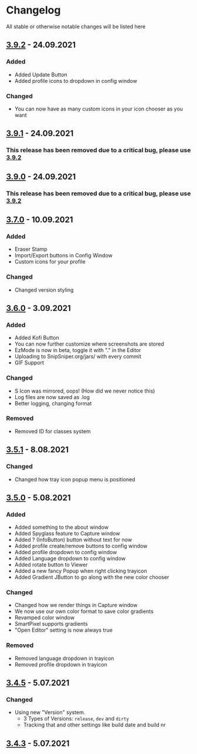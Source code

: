 # Changelog
All stable or otherwise notable changes will be listed here

## [3.9.2](https://github.com/CaptureCoop/SnipSniper/releases/tag/3.9.2) - 24.09.2021
### Added
- Added Update Button
- Added profile icons to dropdown in config window

### Changed
- You can now have as many custom icons in your icon chooser as you want


## [3.9.1](https://github.com/CaptureCoop/SnipSniper/releases/tag/3.9.1) - 24.09.2021
### This release has been removed due to a critical bug, please use [3.9.2](https://github.com/CaptureCoop/SnipSniper/releases/tag/3.9.2)

## [3.9.0](https://github.com/CaptureCoop/SnipSniper/releases/tag/3.9.0) - 24.09.2021
### This release has been removed due to a critical bug, please use [3.9.2](https://github.com/CaptureCoop/SnipSniper/releases/tag/3.9.2)

## [3.7.0](https://github.com/CaptureCoop/SnipSniper/releases/tag/3.7.0) - 10.09.2021
### Added
- Eraser Stamp
- Import/Export buttons in Config Window
- Custom icons for your profile

### Changed
- Changed version styling

## [3.6.0](https://github.com/CaptureCoop/SnipSniper/releases/tag/3.6.0.20210903.1) - 3.09.2021
### Added
- Added Kofi Button
- You can now further customize where screenshots are stored
- EzMode is now in beta, toggle it with "." in the Editor
- Uploading to SnipSniper.org/jars/ with every commit
- GIF Support
 
### Changed
- S Icon was mirrored, oops! (How did we never notice this)
- Log files are now saved as .log
- Better logging, changing format

### Removed
- Removed ID for classes system

## [3.5.1](https://github.com/CaptureCoop/SnipSniper/releases/tag/3.5.1.20210808.1) - 8.08.2021
### Changed
- Changed how tray icon popup menu is positioned

## [3.5.0](https://github.com/CaptureCoop/SnipSniper/releases/tag/3.5.0.20210805.1) - 5.08.2021
### Added
- Added something to the about window
- Added Spyglass feature to Capture window
- Added ? (InfoButton) button without text for now
- Added profile create/remove buttons to config window
- Added profile dropdown to config window
- Added Language dropdown to config window
- Added rotate button to Viewer
- Added a new fancy Popup when right clicking trayicon
- Added Gradient JButton to go along with the new color chooser


### Changed
- Changed how we render things in Capture window
- We now use our own color format to save color gradients
- Revamped color window
- SmartPixel supports gradients
- "Open Editor" setting is now always true

### Removed
- Removed language dropdown in trayicon
- Removed profile dropdown in trayicon

## [3.4.5](https://github.com/CaptureCoop/SnipSniper/releases/tag/3.4.5.20210705.4) - 5.07.2021
### Changed
- Using new "Version" system.
  - 3 Types of Versions: <code>release</code>, <code>dev</code> and <code>dirty</code>
  - Tracking that and other settings like build date and build nr

## [3.4.3](https://github.com/CaptureCoop/SnipSniper/releases/tag/3.4.3.20210705.2b) - 5.07.2021
### 